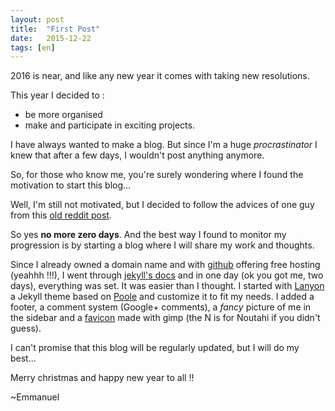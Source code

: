 ```yaml
---
layout: post
title:  "First Post"
date:   2015-12-22
tags: [en]
---
```


2016 is near, and like any new year it comes with taking new resolutions. 
<!--more-->
This year I decided to :

* be more organised
* make and participate in exciting projects.

I have always wanted to make a blog. But since I'm a huge *procrastinator* I knew that after a few days, I wouldn't post anything anymore. 

So, for those who know me, you're surely wondering where I found the motivation to start this blog... 

Well, I'm still not motivated, but I decided to follow the advices of one guy from this [old reddit post](https://www.reddit.com/r/getdisciplined/comments/1q96b5/i_just_dont_care_about_myself/cdah4af).

So yes **no more zero days**. And the best way I found to monitor my progression is by starting a blog where I will share my work and thoughts.

Since I already owned a domain name and with [github](https://pages.github.com/) offering free hosting (yeahhh !!!), I went through [jekyll's docs](http://jekyllrb.com/docs/home/) and in one day (ok you got me, two days), everything was set. It was easier than I thought. I started with [Lanyon](http://lanyon.getpoole.com/) a Jekyll theme based on [Poole](http://getpoole.com/) and customize it to fit my needs. I added a footer, a comment system (Google+ comments), a *fancy* picture of me in the sidebar and a [favicon](/public/avatar.png) made with gimp (the N is for Noutahi if you didn't guess).

I can't promise that this blog will be regularly updated, but I will do my best...

Merry christmas and happy new year to all !!

<span class="More"> ~Emmanuel</span>